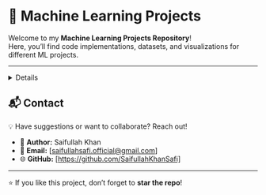 # 🚀 Machine Learning Projects  

Welcome to my **Machine Learning Projects Repository**!  
Here, you’ll find code implementations, datasets, and visualizations for different ML projects.  

---
<details>
   
# <summary>🧬 Cancer Classification using Regularized Logistic Regression  

📓 **File:** `Cancer.ipynb`  
📂 **Dataset:** `cancer_data.csv`  

## 🔹 Project Overview  
This project implements **Logistic Regression with Regularization** to classify **Breast Cancer** based on 30 features.  
The model was trained using **Gradient Descent** and achieved up to **99% accuracy** on test data.  

---

## 📌 Steps Performed
1. 📥 **Data Loading**: Loaded dataset using **Pandas** (`cancer_data.csv`) into  
   - `X`: 30 feature columns  
   - `y`: diagnosis (Malignant/Benign)  

2. ⚙️ **Preprocessing**:  
   - Normalized features using **Scikit-learn**  
   - Split dataset into **80% training** and **20% testing**  

3. 📊 **Model Initialization**:  
   - Set initial **weights = 0** and **bias = 0**  
   - Defined **Sigmoid function** for probability estimation  

4. 🔄 **Training (Gradient Descent)**:  
   - Computed **Cost function** with regularization  
   - Updated weights and bias iteratively  
   - Stored values in **cost_history**  

5. ✅ **Prediction & Evaluation**:  
   - Trained model on training data  
   - Predicted on test set with **~99% accuracy**  

6. 🎨 **Visualization**:  
   - Plotted **Linear Decision Boundary**  
   - Plotted **Cost function vs Iterations**  

---

## 📌 To-Do  
- [ ] 🔮 Implement **Polynomial Feature Mapping** for nonlinear decision boundaries  
- [ ] 📈 Add **ROC Curve & AUC Score** for better evaluation  
- [ ] 🤖 Compare Logistic Regression with other ML models (SVM, Random Forest, Neural Networks)  

---

## 📷 Sample Visualizations  
*(Coming soon – Decision Boundary, Cost Curve, and Prediction Plots)*  

---

## 🛠️ Tech Stack
- **Python** 🐍  
- **NumPy** & **Pandas** (Data Handling)  
- **Matplotlib** (Visualizations)  
- **Scikit-learn** (Preprocessing, Train-Test Split)  

---

</details>

## 📬 Contact  
💡 Have suggestions or want to collaborate? Reach out!  

- 👤 **Author:** Saifullah Khan  
- 📧 **Email:** [saifullahsafi.official@gmail.com]  
- 🌐 **GitHub:** [https://github.com/SaifullahKhanSafi]  

---

⭐ If you like this project, don’t forget to **star the repo**!  
